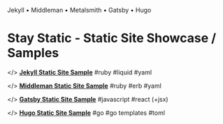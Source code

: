 
Jekyll • Middleman • Metalsmith • Gatsby • Hugo

# Stay Static - Static Site Showcase / Samples



</> [**Jekyll Static Site Sample**](http://staystatic.github.io/sites/jekyll)  #ruby #liquid #yaml

</> [**Middleman Static Site Sample**](http://staystatic.github.io/sites/middleman)  #ruby #erb #yaml

</> [**Gatsby Static Site Sample**](http://staystatic.github.io/sites/gatsby) #javascript #react (+jsx)

</> [**Hugo Static Site Sample**](http://staystatic.github.io/sites/hugo) #go #go templates #toml
